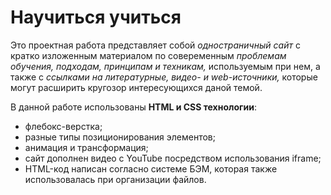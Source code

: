 # Научиться учиться

Это проектная работа представляет собой *одностраничный сайт*
с кратко изложенным материалом по совеременным *проблемам обучения, подходам, принципам и техникам,* используемым при нем,
а также с *ссылками на литературные, видео- и web-источники,*
которые могут расширить кругозор интересующихся даной темой.

В данной работе использованы **HTML и CSS технологии**:
* флебокс-верстка;
* разные типы позиционирования элементов;
* анимация и трансформация;
* сайт дополнен видео с YouTube посредством использования iframe;
* HTML-код написан согласно системе БЭМ, которая также использовалась при организации файлов.

